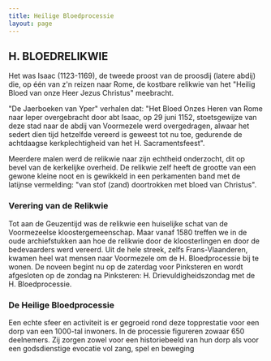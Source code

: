 ```yaml
---
title: Heilige Bloedprocessie
layout: page
---
```


## H. BLOEDRELIKWIE

Het was Isaac (1123-1169), de tweede proost van de proosdij (latere abdij) die, op één van z'n reizen naar Rome,
de kostbare relikwie van het "Heilig Bloed van onze Heer Jezus Christus" meebracht.

"De Jaerboeken van Yper" verhalen dat:
"Het Bloed Onzes Heren van Rome naar Ieper overgebracht door abt Isaac, op 29 juni 1152, stoetsgewijze van deze stad
naar de abdij van Voormezele werd overgedragen, alwaar het sedert dien tijd hetzelfde vereerd is geweest tot nu toe,
gedurende de achtdaagse kerkplechtigheid van het H. Sacramentsfeest".

Meerdere malen werd de relikwie naar zijn echtheid onderzocht, dit op bevel van de kerkelijke overheid.
De relikwie zelf heeft de grootte van een gewone kleine noot en is gewikkeld in een perkamenten band met de
latijnse vermelding: "van stof (zand) doortrokken met bloed van Christus".

### Verering van de Relikwie

Tot aan de Geuzentijd was de relikwie een huiselijke schat van de Voormezeelse kloostergemeenschap. Maar vanaf 1580
treffen we in de oude archiefstukken aan hoe de relikwie door de kloosterlingen en door de bedevaarders werd vereerd.
Uit de hele streek, zelfs Frans-Vlaanderen, kwamen heel wat mensen naar Voormezele om de H. Bloedprocessie bij te
wonen. De noveen begint nu op de zaterdag voor Pinksteren en wordt afgesloten op de zondag na Pinksteren: H.
Drievuldigheidszondag met de H. Bloedprocessie.

### De Heilige Bloedprocessie

Een echte sfeer en activiteit is er gegroeid rond deze topprestatie voor een dorp van een 1000-tal inwoners.
In de processie figureren zowaar 650 deelnemers. Zij zorgen zowel voor een historiebeeld van hun dorp als voor een
godsdienstige evocatie vol zang, spel en beweging